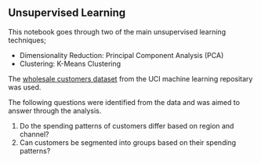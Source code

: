 ## Unsupervised Learning

This notebook goes through two of the main unsupervised learning techniques; 

 - Dimensionality Reduction: Principal Component Analysis (PCA)
 - Clustering: K-Means Clustering

The [wholesale customers dataset](https://archive.ics.uci.edu/ml/datasets/wholesale+customers) from the UCI machine learning repositary was used. 

The following questions were identified from the data and was aimed to answer through the analysis. 

 1. Do the spending patterns of customers differ based on region and channel?
 2. Can customers be segmented into groups based on their spending patterns?

